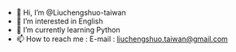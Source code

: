 - 👋 Hi, I’m @Liuchengshuo-taiwan
- 👀 I’m interested in English
- 🌱 I’m currently learning Python
- 📫 How to reach me : E-mail : liuchengshuo.taiwan@gmail.com

<!---
Liuchengshuo-taiwan/Liuchengshuo-taiwan is a ✨ special ✨ repository because its `README.md` (this file) appears on your GitHub profile.
You can click the Preview link to take a look at your changes.
--->
